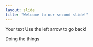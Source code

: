 ```yaml
---
layout: slide
title: "Welcome to our second slide!"
---
```

Your text
Use the left arrow to go back!

Doing the things
